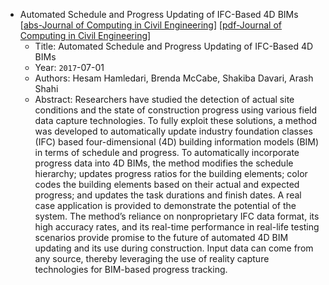 * Automated Schedule and Progress Updating of IFC-Based 4D BIMs
    [[abs-Journal of Computing in Civil Engineering](https://ascelibrary.org/doi/10.1061/%28ASCE%29CP.1943-5487.0000660)]
    [[pdf-Journal of Computing in Civil Engineering](https://ascelibrary.org/doi/epdf/10.1061/%28ASCE%29CP.1943-5487.0000660)]
    * Title: Automated Schedule and Progress Updating of IFC-Based 4D BIMs
    * Year: `2017`-07-01
    * Authors: Hesam Hamledari, Brenda McCabe, Shakiba Davari, Arash Shahi
    * Abstract: Researchers have studied the detection of actual site conditions and the state of construction progress using various field data capture technologies. To fully exploit these solutions, a method was developed to automatically update industry foundation classes (IFC) based four-dimensional (4D) building information models (BIM) in terms of schedule and progress. To automatically incorporate progress data into 4D BIMs, the method modifies the schedule hierarchy; updates progress ratios for the building elements; color codes the building elements based on their actual and expected progress; and updates the task durations and finish dates. A real case application is provided to demonstrate the potential of the system. The method’s reliance on nonproprietary IFC data format, its high accuracy rates, and its real-time performance in real-life testing scenarios provide promise to the future of automated 4D BIM updating and its use during construction. Input data can come from any source, thereby leveraging the use of reality capture technologies for BIM-based progress tracking.
